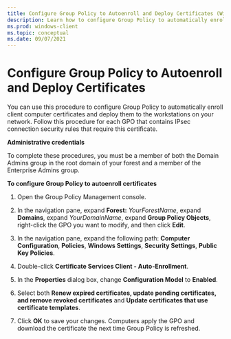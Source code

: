 ```yaml
---
title: Configure Group Policy to Autoenroll and Deploy Certificates (Windows)
description: Learn how to configure Group Policy to automatically enroll client computer certificates and deploy them to the workstations on your network.
ms.prod: windows-client
ms.topic: conceptual
ms.date: 09/07/2021
---
```


# Configure Group Policy to Autoenroll and Deploy Certificates


You can use this procedure to configure Group Policy to automatically enroll client computer certificates and deploy them to the workstations on your network. Follow this procedure for each GPO that contains IPsec connection security rules that require this certificate.

**Administrative credentials**

To complete these procedures, you must be a member of both the Domain Admins group in the root domain of your forest and a member of the Enterprise Admins group.

**To configure Group Policy to autoenroll certificates**

1.  Open the Group Policy Management console.

2.  In the navigation pane, expand **Forest:** *YourForestName*, expand **Domains**, expand *YourDomainName*, expand **Group Policy Objects**, right-click the GPO you want to modify, and then click **Edit**.

3.  In the navigation pane, expand the following path: **Computer Configuration**, **Policies**, **Windows Settings**, **Security Settings**, **Public Key Policies**.

4.  Double-click **Certificate Services Client - Auto-Enrollment**.

5.  In the **Properties** dialog box, change **Configuration Model** to **Enabled**.

6.  Select both **Renew expired certificates, update pending certificates, and remove revoked certificates** and **Update certificates that use certificate templates**.

7.  Click **OK** to save your changes. Computers apply the GPO and download the certificate the next time Group Policy is refreshed.
